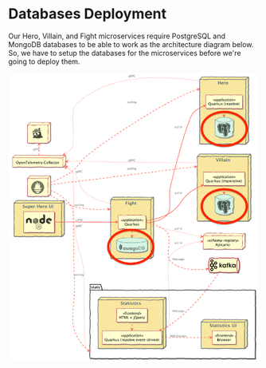 # Databases Deployment

Our Hero, Villain, and Fight microservices require PostgreSQL and MongoDB databases to be able to work as the architecture diagram below. So, we have to setup the databases for the microservices before we're going to deploy them.

![databases in the architecture](image/database-deployment/db-deployment.png)
